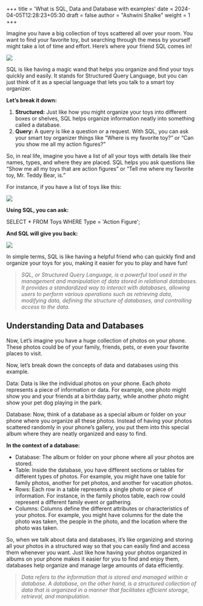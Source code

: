 +++
title = 'What is SQL, Data and Database with examples'
date = 2024-04-05T12:28:23+05:30
draft = false
author = "Ashwini Shalke"
weight = 1
+++


Imagine you have a big collection of toys scattered all over your room. You want to find your favorite toy, but searching through the mess by yourself might take a lot of time and effort. Here’s where your friend SQL comes in!

![](https://cdn-images-1.medium.com/max/1600/1*Pi7BJPgPdthVIsUJ9LN6gA.png)

SQL is like having a magic wand that helps you organize and find your toys quickly and easily. It stands for Structured Query Language, but you can just think of it as a special language that lets you talk to a smart toy organizer.

  

**Let’s break it down:**

1.  **Structured:** Just like how you might organize your toys into different boxes or shelves, SQL helps organize information neatly into something called a database.
2.  **Query:** A query is like a question or a request. With SQL, you can ask your smart toy organizer things like “Where is my favorite toy?” or “Can you show me all my action figures?”

So, in real life, imagine you have a list of all your toys with details like their names, types, and where they are placed. SQL helps you ask questions like “Show me all my toys that are action figures” or “Tell me where my favorite toy, Mr. Teddy Bear, is.”

For instance, if you have a list of toys like this:

![](https://cdn-images-1.medium.com/max/1600/1*l1q0FqzfSvQ87DZOGUuJPw.png)

  

**Using SQL, you can ask:**

SELECT \* FROM Toys WHERE Type = 'Action Figure';

  

**And SQL will give you back:**

![](https://cdn-images-1.medium.com/max/1600/1*L2ar0rSrDmakTkY6Gh8s7g.png)

  

  

In simple terms, SQL is like having a helpful friend who can quickly find and organize your toys for you, making it easier for you to play and have fun!

>   

> _SQL, or Structured Query Language, is a powerful tool used in the management and manipulation of data stored in relational databases. It provides a standardized way to interact with databases, allowing users to perform various operations such as retrieving data, modifying data, defining the structure of databases, and controlling access to the data._

>   

## Understanding Data and Databases

  

Now, Let’s imagine you have a huge collection of photos on your phone. These photos could be of your family, friends, pets, or even your favorite places to visit.

Now, let’s break down the concepts of data and databases using this example.

Data: Data is like the individual photos on your phone. Each photo represents a piece of information or data. For example, one photo might show you and your friends at a birthday party, while another photo might show your pet dog playing in the park.

Database: Now, think of a database as a special album or folder on your phone where you organize all these photos. Instead of having your photos scattered randomly in your phone’s gallery, you put them into this special album where they are neatly organized and easy to find.

  

**In the context of a database:**

*   Database: The album or folder on your phone where all your photos are stored.
*   Table: Inside the database, you have different sections or tables for different types of photos. For example, you might have one table for family photos, another for pet photos, and another for vacation photos.
*   Rows: Each row in a table represents a single photo or piece of information. For instance, in the family photos table, each row could represent a different family event or gathering.
*   Columns: Columns define the different attributes or characteristics of your photos. For example, you might have columns for the date the photo was taken, the people in the photo, and the location where the photo was taken.

  

So, when we talk about data and databases, it’s like organizing and storing all your photos in a structured way so that you can easily find and access them whenever you want. Just like how having your photos organized in albums on your phone makes it easier for you to find and enjoy them, databases help organize and manage large amounts of data efficiently.

  

> _Data refers to the information that is stored and managed within a database. A database, on the other hand, is a structured collection of data that is organized in a manner that facilitates efficient storage, retrieval, and manipulation._